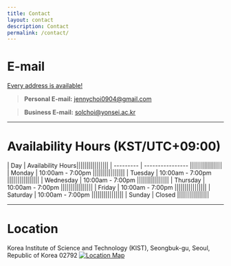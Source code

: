 ```yaml
---
title: Contact
layout: contact
description: Contact
permalink: /contact/
---
```

  
# E-mail
<u>Every address is available!</u>
> **Personal E-mail:** jennychoi0904@gmail.com

> **Business E-mail:** solchoi@yonsei.ac.kr

---
# Availability Hours (KST/UTC+09:00)

| Day       | Availability Hours||||||||||||||||
| --------- | ---------------- ||||||||||||||||
| Monday    | 10:00am - 7:00pm ||||||||||||||||
| Tuesday   | 10:00am - 7:00pm ||||||||||||||||
| Wednesday | 10:00am - 7:00pm ||||||||||||||||
| Thursday  | 10:00am - 7:00pm ||||||||||||||||
| Friday    | 10:00am - 7:00pm ||||||||||||||||
| Saturday  | 10:00am - 7:00pm ||||||||||||||||
| Sunday    | Closed           ||||||||||||||||

---
# Location
Korea Institute of Science and Technology (KIST), Seongbuk-gu, Seoul, Republic of Korea 02792
[![Location Map](https://maps.googleapis.com/maps/api/staticmap?center=37.601270,127.045309&zoom=16&size=1000x400&maptype=roadmap&markers=color:red%7Clabel:%7C37.601270,127.045309&key=AIzaSyAwRcJKwjIR8G7Pmh4EkbXBLl2Vfdyg3bM)](https://www.google.com/maps?q=37.601270,127.045309&hl=en&z=14)


